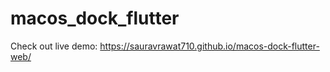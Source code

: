 # macos_dock_flutter

Check out live demo: https://sauravrawat710.github.io/macos-dock-flutter-web/


